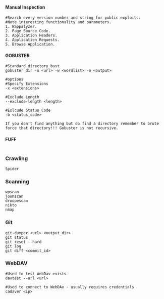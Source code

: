 #### Manual Inspection
```
#Search every version number and string for public exploits.
#Note interesting functionality and parameters.
1. Wappalyzer.
2. Page Source Code.
3. Application Headers.
4. Application Requests.
5. Browse Application.
```
#### GOBUSTER
```
#Standard directory bust
gobuster dir -u <url> -w <wordlist> -o <output>

#options
#Specify Extensions
-x <extensions>

#Exclude Length
--exclude-length <length>

#Exlcude Status Code
-b <status_code>

If you don't find anything but do find a directory remember to brute force that directory!!! Gobuster is not recursive.
```
#### FUFF
```

```
### Crawling
```
Spider
```
### Scanning
```
wpscan
joomscan
droopescan
nikto
nmap 
```

### Git
```
git-dumper <url> <output_dir>
git status
git reset --hard
git log
git diff <commit_id>
```

### WebDAV
```
#Used to test WebDav exists
davtest --url <url>

#Used to connect to WebDAv - usually requires credentials
cadaver <ip>
```
